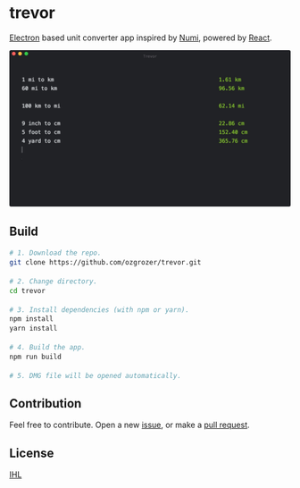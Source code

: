 # trevor
[Electron](https://github.com/electron/electron) based unit converter app inspired by [Numi](http://numi.io/), powered by [React](https://github.com/facebook/react/).

![](screenshot.jpg)

## Build
```sh
# 1. Download the repo.
git clone https://github.com/ozgrozer/trevor.git

# 2. Change directory.
cd trevor

# 3. Install dependencies (with npm or yarn).
npm install
yarn install

# 4. Build the app.
npm run build

# 5. DMG file will be opened automatically.
```

## Contribution
Feel free to contribute. Open a new [issue](https://github.com/ozgrozer/trevor/issues), or make a [pull request](https://github.com/ozgrozer/trevor/pulls).

## License
[IHL](https://github.com/ozgrozer/ihl)
